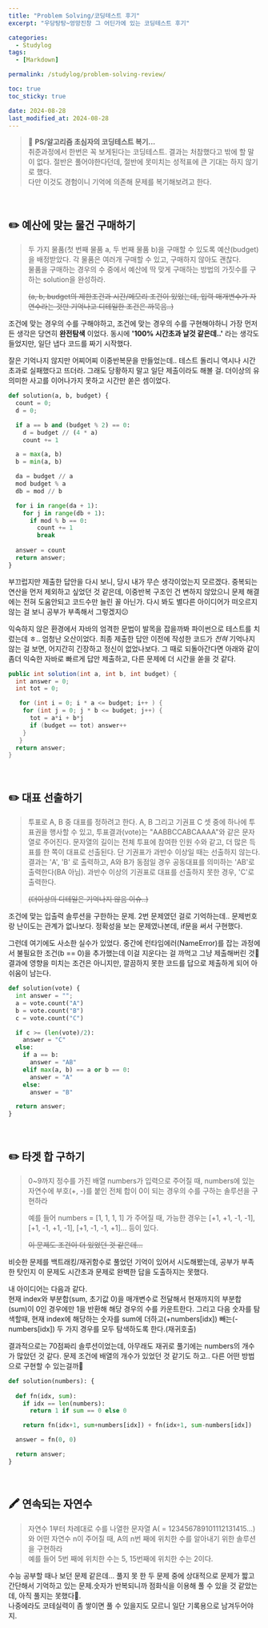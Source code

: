```yaml
---
title: "Problem Solving/코딩테스트 후기"
excerpt: "우당탕탕~엉망진창 그 어딘가에 있는 코딩테스트 후기"

categories:
  - Studylog
tags:
  - [Markdown]

permalink: /studylog/problem-solving-review/

toc: true
toc_sticky: true

date: 2024-08-28
last_modified_at: 2024-08-28
---
```


>🌱 __PS/알고리즘 초심자의 코딩테스트 복기...__ <br/>
> 취준과정에서 한번은 꼭 보게된다는 코딩테스트. 결과는 처참했다고 밖에 할 말이 없다. 절반은 풀어야한다던데, 절반에 못미치는 성적표에 큰 기대는 하지 않기로 했다. <br/>
> 다만 이것도 경험이니 기억에 의존해 문제를 복기해보려고 한다.

<br/>

✏️ 예산에 맞는 물건 구매하기
---------------------

> 두 가지 물품(첫 번째 물품 a, 두 번째 물품 b)을 구매할 수 있도록 예산(budget)을 배정받았다. 각 물품은 여러개 구매할 수 있고, 구매하지 않아도 괜찮다.<br/>
> 물품을 구매하는 경우의 수 중에서 예산에 딱 맞게 구매하는 방법의 가짓수를 구하는 solution을 완성하라.<br/>
> 
> ~~(a, b, budget의 제한조건과 시간/메모리 조건이 있었는데, 입력 매개변수가 자연수라는 것만 기억나고 디테일한 조건은 까묵음..)~~

조건에 맞는 경우의 수를 구해야하고, 조건에 맞는 경우의 수를 구현해야하니 가장 먼저 든 생각은 당연히 __완전탐색__ 이었다. 동시에 __'100% 시간초과 날것 같은데..'__ 라는 생각도 들었지만, 일단 냅다 코드를 짜기 시작했다. 


잘은 기억나지 않지만 어찌어찌 이중반복문을 만들었는데.. 테스트 돌리니 역시나 시간초과로 실패했다고 뜨더라. 그래도 당황하지 말고 일단 제출이라도 해볼 걸. 더이상의 유의미한 사고를 이어나가지 못하고 시간만 쏟은 셈이었다.

```python
def solution(a, b, budget) {
  count = 0;
  d = 0;

  if a == b and (budget % 2) == 0:
    d = budget // (4 * a)
    count += 1

  a = max(a, b)
  b = min(a, b)

  da = budget // a
  mod budget % a
  db = mod // b

  for i in range(da + 1):
    for j in range(db + 1):
      if mod % b == 0:
        count += 1
        break
  
  answer = count
  return answer; 
}
```

부끄럽지만 제출한 답안을 다시 보니, 당시 내가 무슨 생각이었는지 모르겠다. 중복되는 연산을 먼저 제외하고 싶었던 것 같은데, 이중반복 구조인 건 변하지 않았으니 문제 해결에는 전혀 도움안되고 코드수만 늘린 꼴 아닌가. 다시 봐도 별다른 아이디어가 떠오르지 않는 걸 보니 공부가 부족해서 그렇겠지😕 

익숙하지 않은 환경에서 자바의 엄격한 문법이 발목을 잡을까봐 파이썬으로 테스트를 치렀는데 ㅎ.. 엄청난 오산이었다. 최종 제출한 답안 이전에 작성한 코드가 *전혀* 기억나지 않는 걸 보면, 어지간히 긴장하고 정신이 없었나보다. 그 때로 되돌아간다면 아래와 같이 좀더 익숙한 자바로 빠르게 답안 제출하고, 다른 문제에 더 시간을 쏟을 것 같다. 

```java
public int solution(int a, int b, int budget) {
  int answer = 0;
  int tot = 0;

   for (int i = 0; i * a <= budget; i++ ) {
    for (int j = 0; j * b <= budget; j++) {
      tot = a*i + b*j
      if (budget == tot) answer++
    }
   }
  return answer; 
}
```

<br/>


✏️ 대표 선출하기
---------------------

> 투표로 A, B 중 대표를 정하려고 한다. A, B 그리고 기권표 C 셋 중에 하나에 투표권을 행사할 수 있고, 투표결과(vote)는 "AABBCCABCAAAA"와 같은 문자열로 주어진다. 문자열의 길이는 전체 투표에 참여한 인원 수와 같고, 더 많은 득표를 한 쪽이 대표로 선출된다. 단 기권표가 과반수 이상일 때는 선출하지 않는다. <br/>
> 결과는 'A', 'B' 로 출력하고, A와 B가 동점일 경우 공동대표를 의미하는 'AB'로 출력한다(BA 아님).
> 과반수 이상의 기권표로 대표를 선출하지 못한 경우, 'C'로 출력한다.<br/>
> 
>~~(더이상의 디테일은 기억나지 않음 이슈..)~~


조건에 맞는 입출력 솔루션을 구한하는 문제. 2번 문제였던 걸로 기억하는데.. 문제번호랑 난이도는 관계가 없나보다. 정확성을 보는 문제였나본데, if문을 써서 구현했다.


그런데 여기에도 사소한 실수가 있었다. 중간에 런타임에러(NameError)를 잡는 과정에서 불필요한 조건(b == 0)을 추가했는데 이걸 지운다는 걸 까먹고 그냥 제출해버린 것🥲 결과에 영향을 미치는 조건은 아니지만, 깔끔하지 못한 코드를 답으로 제출하게 되어 아쉬움이 남는다. 

```python
def solution(vote) {
  int answer = "";
  a = vote.count("A")
  b = vote.count("B")
  c = vote.count("C")

  if c >= (len(vote)/2):
    answer = "C"
  else: 
    if a == b:
      answer = "AB"
    elif max(a, b) == a or b == 0: 
      answer = "A"
    else:
      answer = "B"

  return answer; 
}
```

<br/>


✏️ 타겟 합 구하기
---------------------

> 0~9까지 정수를 가진 배열 numbers가 입력으로 주어질 때, numbers에 있는 자연수에 부호(+, -)를 붙인 전체 합이 0이 되는 경우의 수를 구하는 솔루션을 구현하라<br/>
> 
> 예를 들어  numbers = [1, 1, 1, 1] 가 주어질 때, 가능한 경우는 [+1, +1, -1, -1], [+1, -1, +1, -1], [+1, -1, -1, +1]... 등이 있다.<br/>
> 
> ~~이 문제도 조건이 더 있었던 것 같은데...~~

비슷한 문제를 백트래킹/재귀함수로 풀었던 기억이 있어서 시도해봤는데, 공부가 부족한 탓인지 이 문제도 시간초과 문제로 완벽한 답을 도출하지는 못했다. <br/>

내 아이디어는 다음과 같다. <br/>
현재 index와 부분합(sum, 초기값 0)을 매개변수로 전달해서 현재까지의 부분합(sum)이 0인 경우에만 1을 반환해 해당 경우의 수를 카운트한다. 그리고 다음 숫자를 탐색할때, 현재 index에 해당하는 숫자를 sum에 더하고(+numbers[idx]) 빼는(-numbers[idx]) 두 가지 경우를 모두 탐색하도록 한다.(재귀호출)

결과적으로는 70점짜리 솔루션이었는데, 아무래도 재귀로 풀기에는 numbers의 개수가 많았던 것 같다.  문제 조건에 배열의 개수가 있었던 것 같기도 하고.. 다른 어떤 방법으로 구현할 수 있는걸까🤔 

```python
def solution(numbers): {
  
  def fn(idx, sum):
    if idx == len(numbers):
      return 1 if sum == 0 else 0

    return fn(idx+1, sum+numbers[idx]) + fn(idx+1, sum-numbers[idx])

  answer = fn(0, 0)    

  return answer; 
}
```

<br/>

🖍 연속되는 자연수
---------------------

> 자연수 1부터 차례대로 수를 나열한 문자열 A( = 123456789101112131415...)와 어떤 자연수 n이 주어질 때, A의 n번 째에 위치한 수를 알아내기 위한 솔루션을 구현하라<br/>
> 예를 들어 5번 째에 위치한 수는 5, 15번째에 위치한 수는 2이다.


수능 공부할 때나 보던 문제 같은데... 풀지 못 한 두 문제 중에 상대적으로 문제가 짧고 간단해서 기억하고 있는 문제.숫자가 반복되니까 점화식을 이용해 풀 수 있을 것 같았는데, 아직 풀지는 못했다🫥.<br/>나중에라도 코테실력이 좀 쌓이면 풀 수 있을지도 모르니 일단 기록용으로 남겨두어야지.
